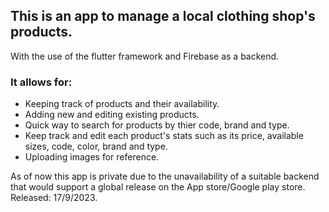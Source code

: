 ## This is an app to manage a local clothing shop's products.
With the use of the flutter framework and Firebase as a backend.

### It allows for:
- Keeping track of products and their availability.
- Adding new and editing existing products.
- Quick way to search for products by thier code, brand and type.
- Keep track and edit each product's stats such as its price, available sizes, code, color, brand and type.
- Uploading images for reference.

As of now this app is private due to the unavailability of a suitable backend that would support a global release on the App store/Google play store.
Released: 17/9/2023.

